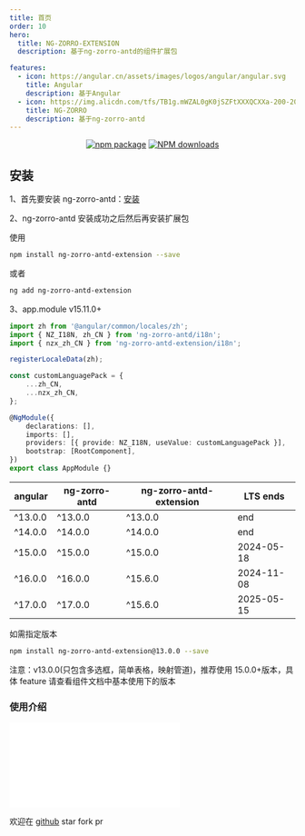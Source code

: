 ```yaml
---
title: 首页
order: 10
hero:
  title: NG-ZORRO-EXTENSION
  description: 基于ng-zorro-antd的组件扩展包

features:
  - icon: https://angular.cn/assets/images/logos/angular/angular.svg
    title: Angular
    description: 基于Angular
  - icon: https://img.alicdn.com/tfs/TB1g.mWZAL0gK0jSZFtXXXQCXXa-200-200.svg
    title: NG-ZORRO
    description: 基于ng-zorro-antd
---
```


<div align="center">

[![npm package](https://img.shields.io/npm/v/ng-zorro-antd-extension.svg?style=flat-square)](https://www.npmjs.org/package/ng-zorro-antd-extension)
[![NPM downloads](http://img.shields.io/npm/dm/ng-zorro-antd-extension.svg?style=flat-square)](https://npmjs.org/package/ng-zorro-antd-extension)

</div>

## 安装

1、首先要安装 ng-zorro-antd：[安装](https://ng.ant.design/docs/getting-started/zh)

2、ng-zorro-antd 安装成功之后然后再安装扩展包

使用

```bash
npm install ng-zorro-antd-extension --save
```

或者

```bash
ng add ng-zorro-antd-extension
```

3、app.module <label type="success">v15.11.0+</label>

```ts
import zh from '@angular/common/locales/zh';
import { NZ_I18N, zh_CN } from 'ng-zorro-antd/i18n';
import { nzx_zh_CN } from 'ng-zorro-antd-extension/i18n';

registerLocaleData(zh);

const customLanguagePack = {
	...zh_CN,
	...nzx_zh_CN,
};

@NgModule({
	declarations: [],
	imports: [],
	providers: [{ provide: NZ_I18N, useValue: customLanguagePack }],
	bootstrap: [RootComponent],
})
export class AppModule {}
```

| angular | ng-zorro-antd | ng-zorro-antd-extension | LTS ends   |
| ------- | ------------- | ----------------------- | ---------- |
| ^13.0.0 | ^13.0.0       | ^13.0.0                 | end        |
| ^14.0.0 | ^14.0.0       | ^14.0.0                 | end        |
| ^15.0.0 | ^15.0.0       | ^15.0.0                 | 2024-05-18 |
| ^16.0.0 | ^16.0.0       | ^15.6.0                 | 2024-11-08 |
| ^17.0.0 | ^17.0.0       | ^15.6.0                 | 2025-05-15 |

如需指定版本

```bash
npm install ng-zorro-antd-extension@13.0.0 --save
```

注意：v13.0.0(只包含多选框，简单表格，映射管道)，推荐使用 15.0.0+版本，具体 feature 请查看组件文档中基本使用下的版本

### 使用介绍

<iframe  src="//player.bilibili.com/player.html?aid=873336769&bvid=BV1kN4y1Q7vv&cid=1261626841&p=1&high_quality=1" scrolling="no" border="0" frameborder="no" framespacing="0" allowfullscreen="true"> </iframe>

欢迎在 [github](https://github.com/EnochGao/ng-zorro-antd-extension) star fork pr
